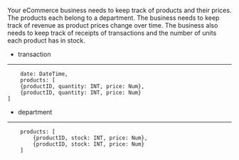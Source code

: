 Your eCommerce business needs to keep track of products and their prices. The products each belong to a department. The business needs to keep track of revenue as product prices change over time. The business also needs to keep track of receipts of transactions and the number of units each product has in stock.


* transaction
------------
		date: DateTime,
		products: [
  		{productID, quantity: INT, price: Num},
    	{productID, quantity: INT, price: Num}
    ]
 

* department
------------
		products: [
			{productID, stock: INT, price: Num},
			{productID, stock: INT, price: Num}
		]